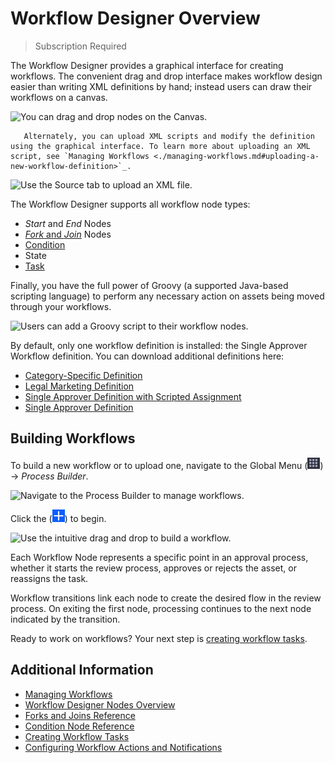 # Workflow Designer Overview

> Subscription Required

The Workflow Designer provides a graphical interface for creating workflows. The convenient drag and drop interface makes workflow design easier than writing XML definitions by hand; instead users can draw their workflows on a canvas.

![You can drag and drop nodes on the Canvas.](./workflow-designer-overview/images/04.png)

```tip::
   Alternately, you can upload XML scripts and modify the definition using the graphical interface. To learn more about uploading an XML script, see `Managing Workflows <./managing-workflows.md#uploading-a-new-workflow-definition>`_.
```

![Use the Source tab to upload an XML file.](./workflow-designer-overview/images/03.png)

The Workflow Designer supports all workflow node types:

* _Start_ and _End_ Nodes
* [_Fork_ and _Join_](./workflow-designer/using-forks-joins-and-conditions.md) Nodes
* [Condition](./workflow-designer/using-forks-joins-and-conditions.md)
* State
* [Task](./workflow-designer/creating-workflow-tasks.md)

Finally, you have the full power of Groovy (a supported Java-based scripting language) to perform any necessary action on assets being moved through your workflows.

![Users can add a Groovy script to their workflow nodes.](./workflow-designer-overview/images/05.png)

By default, only one workflow definition is installed: the Single Approver Workflow definition. You can download additional definitions here:

* [Category-Specific Definition](./workflow-designer-overview/category-specific-definition.xml)
* [Legal Marketing Definition](./workflow-designer-overview/legal-marketing-definition.xml)
* [Single Approver Definition with Scripted Assignment](./workflow-designer-overview/single-approver-definition-scripted-assignment.xml)
* [Single Approver Definition](./workflow-designer-overview/single-approver-definition.xml)

## Building Workflows

To build a new workflow or to upload one, navigate to the Global Menu (![Global Menu](../../../images/icon-applications-menu.png)) &rarr; _Process Builder_.

![Navigate to the Process Builder to manage workflows.](./workflow-designer-overview/images/01.png)

Click the (![Add icon](../../../images/icon-add.png)) to begin.

![Use the intuitive drag and drop to build a workflow.](./workflow-designer-overview/images/02.png)

Each Workflow Node represents a specific point in an approval process, whether it starts the review process, approves or rejects the asset, or reassigns the task.

Workflow transitions link each node to create the desired flow in the review process. On exiting the first node, processing continues to the next node indicated by the transition.

Ready to work on workflows? Your next step is [creating workflow tasks](./workflow-designer/creating-workflow-tasks.md).

## Additional Information

* [Managing Workflows](./managing-workflows.md)
* [Workflow Designer Nodes Overview](./workflow-designer/workflow-designer-nodes-overview.md)
* [Forks and Joins Reference](./workflow-designer/forks-and-joins-reference.md)
* [Condition Node Reference](./workflow-designer/condition-node-reference.md)
* [Creating Workflow Tasks](./workflow-designer/creating-workflow-tasks.md)
* [Configuring Workflow Actions and Notifications](./workflow-designer/configuring-workflow-actions-and-notifications.md)
